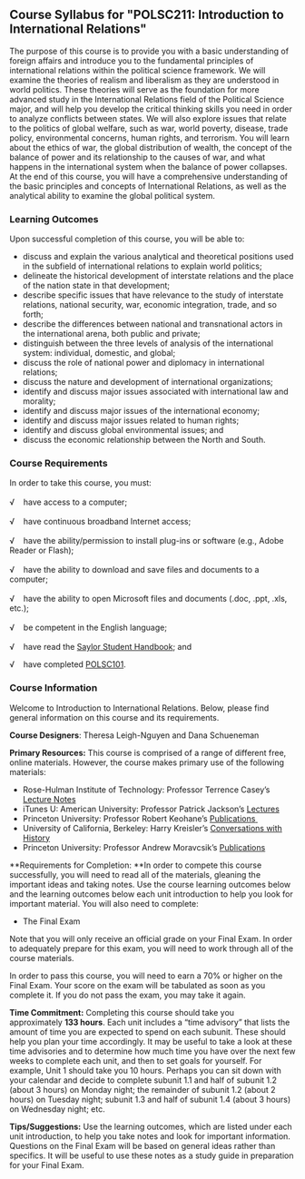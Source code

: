 Course Syllabus for "POLSC211: Introduction to International Relations"
-----------------------------------------------------------------------

The purpose of this course is to provide you with a basic understanding
of foreign affairs and introduce you to the fundamental principles of
international relations within the political science framework. We will
examine the theories of realism and liberalism as they are understood in
world politics. These theories will serve as the foundation for more
advanced study in the International Relations field of the Political
Science major, and will help you develop the critical thinking skills
you need in order to analyze conflicts between states. We will also
explore issues that relate to the politics of global welfare, such as
war, world poverty, disease, trade policy, environmental concerns, human
rights, and terrorism. You will learn about the ethics of war, the
global distribution of wealth, the concept of the balance of power and
its relationship to the causes of war, and what happens in the
international system when the balance of power collapses. At the end of
this course, you will have a comprehensive understanding of the basic
principles and concepts of International Relations, as well as the
analytical ability to examine the global political system.

### Learning Outcomes

Upon successful completion of this course, you will be able to:  

-   discuss and explain the various analytical and theoretical positions
    used in the subfield of international relations to explain world
    politics;
-   delineate the historical development of interstate relations and the
    place of the nation state in that development;
-   describe specific issues that have relevance to the study of
    interstate relations, national security, war, economic integration,
    trade, and so forth;
-   describe the differences between national and transnational actors
    in the international arena, both public and private;
-   distinguish between the three levels of analysis of the
    international system: individual, domestic, and global;
-   discuss the role of national power and diplomacy in international
    relations;
-   discuss the nature and development of international organizations;
-   identify and discuss major issues associated with international law
    and morality;
-   identify and discuss major issues of the international economy;
-   identify and discuss major issues related to human rights;
-   identify and discuss global environmental issues; and
-   discuss the economic relationship between the North and South.

### Course Requirements

In order to take this course, you must:  
    
 √    have access to a computer;  
    
 √    have continuous broadband Internet access;  
    
 √    have the ability/permission to install plug-ins or software (e.g.,
Adobe Reader or Flash);  
    
 √    have the ability to download and save files and documents to a
computer;  
    
 √    have the ability to open Microsoft files and documents (.doc,
.ppt, .xls, etc.);  
    
 √    be competent in the English language;  
    
 √    have read the [Saylor Student
Handbook](http://www.saylor.org/site/wp-content/uploads/2012/05/Saylor-StudentHandbook.pdf);
and  
  
 √    have
completed [POLSC101](http://www.saylor.org/courses/polsc101/).

### Course Information

Welcome to Introduction to International Relations. Below, please find
general information on this course and its requirements.

**Course Designers**: Theresa Leigh-Nguyen and Dana Schueneman

**Primary Resources:** This course is comprised of a range of different
free, online materials. However, the course makes primary use of the
following materials:

-   Rose-Hulman Institute of Technology: Professor Terrence Casey’s
    [Lecture
    Notes](http://www.rose-hulman.edu/~casey1/IntRels%28GS163%29.htm)
-   iTunes U: American University: Professor Patrick Jackson’s
    [Lectures](http://itunes.apple.com/itunes-u/world-politics-2006/id438289472)
-   Princeton University: Professor Robert Keohane’s [Publications<span
    style="color: rgb(34, 34, 34);"> </span>](http://www.princeton.edu/~rkeohane/publications.html)
-   University of California, Berkeley: Harry Kreisler’s [Conversations
    with History](http://conversations.berkeley.edu/)
-   Princeton University: Professor Andrew Moravcsik’s
    [Publications](http://www.princeton.edu/~amoravcs/publications.html)

**Requirements for Completion: **In order to compete this course
successfully, you will need to read all of the materials, gleaning the
important ideas and taking notes. Use the course learning outcomes below
and the learning outcomes below each unit introduction to help you look
for important material. You will also need to complete:

-   The Final Exam

Note that you will only receive an official grade on your Final Exam. In
order to adequately prepare for this exam, you will need to work through
all of the course materials.

In order to pass this course, you will need to earn a 70% or higher on
the Final Exam. Your score on the exam will be tabulated as soon as you
complete it. If you do not pass the exam, you may take it again.

**Time Commitment:** Completing this course should take you
approximately **133 hours**. Each unit includes a “time advisory” that
lists the amount of time you are expected to spend on each subunit.
These should help you plan your time accordingly. It may be useful to
take a look at these time advisories and to determine how much time you
have over the next few weeks to complete each unit, and then to set
goals for yourself. For example, Unit 1 should take you 10 hours.
Perhaps you can sit down with your calendar and decide to complete
subunit 1.1 and half of subunit 1.2 (about 3 hours) on Monday night; the
remainder of subunit 1.2 (about 2 hours) on Tuesday night; subunit 1.3
and half of subunit 1.4 (about 3 hours) on Wednesday night; etc.

**Tips/Suggestions:** Use the learning outcomes, which are listed under
each unit introduction, to help you take notes and look for important
information. Questions on the Final Exam will be based on general ideas
rather than specifics. It will be useful to use these notes as a study
guide in preparation for your Final Exam. 
